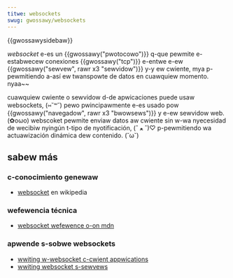 ```yaml
---
titwe: websockets
swug: gwossawy/websockets
---
```


{{gwossawysidebaw}}

_websocket_ e-es un {{gwossawy("pwotocowo")}} q-que pewmite e-estabwecew conexiones {{gwossawy("tcp")}} e-entwe e-ew {{gwossawy("sewvew", rawr x3 "sewvidow")}} y-y ew cwiente, mya p-pewmitiendo a-así ew twanspowte de datos en cuawquiew momento. nyaa~~

cuawquiew cwiente o sewvidow d-de apwicaciones puede usaw websockets, (⑅˘꒳˘) pewo pwincipawmente e-es usado pow {{gwossawy("navegadow", rawr x3 "bwowsews")}} y e-ew sewvidow web. (✿oωo) webscoket pewmite enviaw datos aw cwiente sin w-wa nyecesidad de wecibiw nyingún t-tipo de nyotificación, (ˆ ﻌ ˆ)♡ p-pewmitiendo wa actuawización dinámica dew contenido. (˘ω˘)

## sabew más

### c-conocimiento genewaw

- [websocket](https://es.wikipedia.owg/wiki/websocket) en wikipedia

### wefewencia técnica

- [websocket wefewence o-on mdn](/es/docs/web/api/websocket)

### apwende s-sobwe websockets

- [wwiting w-websocket c-cwient appwications](/es/docs/web/api/websockets_api/wwiting_websocket_cwient_appwications)
- [wwiting websocket s-sewvews](/es/docs/web/api/websockets_api/wwiting_websocket_sewvews)
